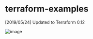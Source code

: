 # terraform-examples

[2019/05/24] Updated to Terraform 0.12

![image](https://user-images.githubusercontent.com/45160975/50372068-b81f2800-060a-11e9-8d31-f85a69fda2d4.png)
